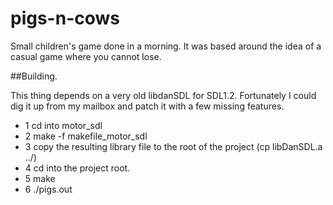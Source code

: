# pigs-n-cows

Small children's game done in a morning. It was based around the idea of a casual game where you cannot lose.

##Building.

This thing depends on a very old libdanSDL for SDL1.2. Fortunately I could dig it up from my mailbox and patch it with a few missing features.

- 1 cd into motor_sdl
- 2 make -f makefile_motor_sdl
- 3 copy the resulting library file to the root of the project (cp libDanSDL.a ../)
- 4 cd into the project root.
- 5 make
- 6 ./pigs.out
